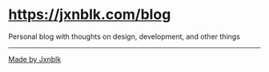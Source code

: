 
# https://jxnblk.com/blog

Personal blog with thoughts on design, development, and other things

---

[Made by Jxnblk](http://jxnblk.com)

